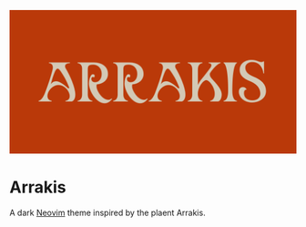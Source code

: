 ![Logo](https://github.com/szammyboi/arrakis.nvim/blob/main/logo.png?raw=true)

# Arrakis
A dark [Neovim](https://github.com/neovim/neovim) theme inspired by the plaent Arrakis.


